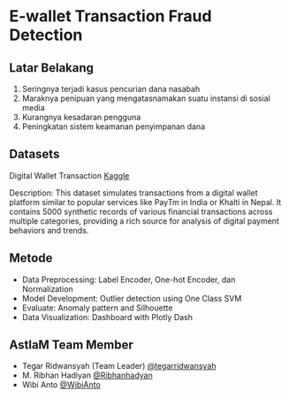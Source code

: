 # E-wallet Transaction Fraud Detection

## Latar Belakang
1. Seringnya terjadi kasus pencurian dana nasabah
2. Maraknya penipuan yang mengatasnamakan suatu instansi di sosial media
3. Kurangnya kesadaran pengguna
4. Peningkatan sistem keamanan penyimpanan dana

## Datasets
Digital Wallet Transaction [Kaggle](https://www.kaggle.com/datasets/harunrai/digital-wallet-transactions)

Description: This dataset simulates transactions from a digital wallet platform similar to popular services like PayTm in India or Khalti in Nepal. It contains 5000 synthetic records of various financial transactions across multiple categories, providing a rich source for analysis of digital payment behaviors and trends.

## Metode
- Data Preprocessing: Label Encoder, One-hot Encoder, dan Normalization
- Model Development: Outlier detection using One Class SVM 
- Evaluate: Anomaly pattern and Silhouette
- Data Visualization: Dashboard with Plotly Dash


## AstlaM Team Member
- Tegar Ridwansyah (Team Leader) [@tegarridwansyah](https://github.com/tegarridwansyah)
- M. Ribhan Hadiyan [@Ribhanhadyan](https://github.com/Ribhanhadyan)
- Wibi Anto [@WibiAnto](https://github.com/WibiAnto/)